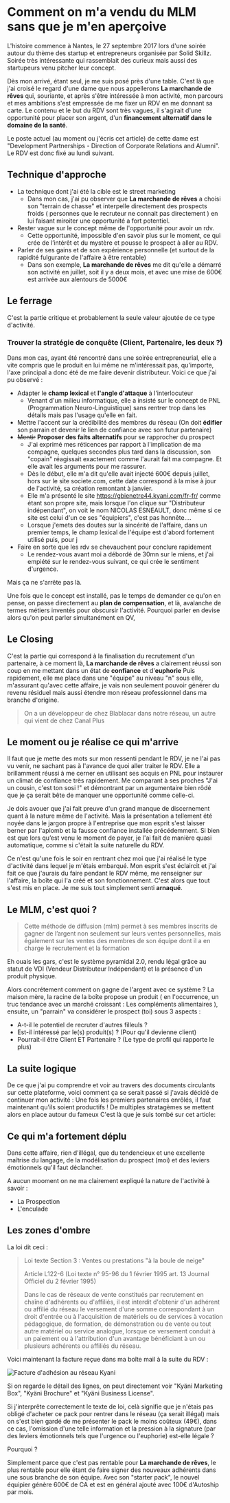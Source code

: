 # Comment on m'a vendu du MLM sans que je m'en aperçoive
L'histoire commence à Nantes, le 27 septembre 2017 lors d'une soirée autour du thème des startup et entrepreneurs organisée par Solid Skillz. Soirée très intéressante qui rassemblait des curieux mais aussi des startupeurs venu pitcher leur concept.

Dès mon arrivé, étant seul, je me suis posé près d'une table. C'est là que j'ai croisé le regard d'une dame que nous appellerons **La marchande de rêves** qui, souriante, et après s'être intéressée à mon activité, mon parcours et mes ambitions s'est empressée de me fixer un RDV en me donnant sa carte. Le contenu et le but du RDV sont très vagues, il s'agirait d'une opportunité pour placer son argent, d'un **financement alternatif dans le domaine de la santé**.

Le poste actuel (au moment ou j'écris cet article) de cette dame est "Development Partnerships - Direction of Corporate Relations and Alumni". Le RDV est donc fixé au lundi suivant.

## Technique d'approche
- La technique dont j'ai été la cible est le street marketing
	- Dans mon cas, j'ai pu observer que **La marchande de rêves** a choisi son "terrain de chasse" et interpelle directement des prospects froids ( personnes que le recruteur ne connait pas directement ) en lui faisant miroiter une opportunité a fort potentiel.
- Rester vague sur le concept même de l'opportunité pour avoir un rdv.
	- Cette opportunité, impossible d'en savoir plus sur le moment, ce qui crée de l’intérêt et du mystère et pousse le prospect à aller au RDV.
- Parler de ses gains et de son expérience personnelle (et surtout de la rapidité fulgurante de l'affaire à être rentable)
	- Dans son exemple, **La marchande de rêves** me dit qu'elle a démarré son activité en juillet, soit il y a deux mois, et avec une mise de 600€ est arrivée aux alentours de 5000€

## Le ferrage
C'est la partie critique et probablement la seule valeur ajoutée de ce type d'activité.
### Trouver la stratégie de conquête (Client, Partenaire, les deux ?)

Dans mon cas, ayant été rencontré dans une soirée entrepreneurial, elle a vite compris que le produit en lui même ne m'intéressait pas, qu'importe, l'axe principal a donc été de me faire devenir distributeur. Voici ce que j'ai pu observé :
- Adapter le **champ lexical**  et **l'angle d'attaque** à l'interlocuteur
	- Venant d'un milieu informatique, elle a insisté sur le concept de PNL (Programmation Neuro-Linguistique) sans rentrer trop dans les détails mais pas l'usage qu'elle en fait.
- Mettre l'accent sur la crédibilité des membres du réseau (On doit **édifier** son parrain et devenir le lien de confiance avec son futur partenaire)
- ~~Mentir~~ **Proposer des faits alternatifs** pour se rapprocher du prospect
	- J'ai exprimé mes réticences par rapport à l'implication de ma compagne, quelques secondes plus tard dans la discussion, son "copain" réagissait exactement comme l'aurait fait ma compagne. Et elle avait les arguments pour me rassurer.
	- Dès le début, elle m'a dit qu'elle avait injecté 600€ depuis juillet, hors sur le site societe.com, cette date correspond à la mise à jour de l'activité, sa création remontant à janvier.
	- Elle m'a présenté le site https://gbienetre44.kyani.com/fr-fr/ comme étant son propre site, mais lorsque l'on clique sur "Distributeur indépendant", on voit le nom NICOLAS ESNEAULT, donc même si ce site est celui d'un ce ses "équipiers", c'est pas honnête....
	- Lorsque j'emets des doutes sur la sincérité de l'affaire, dans un premier temps, le champ lexical de l'équipe est d'abord fortement utilisé puis, pour j
- Faire en sorte que les rdv se chevauchent pour conclure rapidement 
	- Le rendez-vous avant moi a débordé de 30mn sur le miens, et j'ai empiété sur le rendez-vous suivant, ce qui crée le sentiment d'urgence.

Mais ça ne s'arrête pas là.

Une fois que le concept est installé, pas le temps de demander ce qu'on en pense, on passe directement au **plan de compensation**, et là, avalanche de termes métiers inventés pour obscursir l'activité.
Pourquoi parler en devise alors qu'on peut parler simultanément en QV, 

## Le Closing
C'est la partie qui correspond à la finalisation du recrutement d'un partenaire, à ce moment là, **La marchande de rêves** a clairement réussi son coup en me mettant dans un état de **confiance** et d'**euphorie**
Puis rapidement, elle me place dans une "équipe" au niveau "n" sous elle, m'assurant qu'avec cette affaire, je vais non seulement pouvoir générer du revenu résiduel mais aussi étendre mon réseau professionnel dans ma branche d'origine.
> On a un développeur de chez Blablacar dans notre réseau, un autre qui vient de chez Canal Plus

## Le moment ou je réalise ce qui m'arrive
Il faut que je mette des mots sur mon ressenti pendant le RDV, je ne l'ai pas vu venir, ne sachant pas à l'avance de quoi aller traiter le RDV. Elle a brillamment réussi à me cerner en utilisant ses acquis en PNL pour instaurer un climat de confiance très rapidement. Me comparant à ses proches "J'ai un cousin, c'est ton sosi !" et démontrant par un argumentaire bien rôdé que je ça serait bête de manquer une opportunité comme celle-ci.

Je dois avouer que j'ai fait preuve d'un grand manque de discernement quant à la nature même de l'activité. Mais la présentation a tellement été noyée dans le jargon propre à l'entreprise que mon esprit s'est laisser berner par l'aplomb et la fausse confiance installée précédemment. Si bien est que lors qu’est venu le moment de payer, je l'ai fait de manière quasi automatique, comme si c'était la suite naturelle du RDV.

Ce n'est qu'une fois le soir en rentrant chez moi que j'ai réalisé le type d'activité dans lequel je m'étais embarqué. Mon esprit s'est éclaircit et j'ai fait ce que j'aurais du faire pendant le RDV même, me renseigner sur l'affaire, la boîte qui l'a créé et son fonctionnement.
C'est alors que tout s'est mis en place. Je me suis tout simplement senti **arnaqué**.

## Le MLM, c'est quoi ?
> Cette méthode de diffusion (mlm) permet à ses membres inscrits de gagner de l’argent non seulement sur leurs ventes personnelles, mais également sur les ventes des membres de son équipe dont il a en charge le recrutement et la formation

Eh ouais les gars, c'est le système pyramidal 2.0, rendu légal grâce au statut de VDI (Vendeur Distributeur Indépendant) et la présence d'un produit physique.

Alors concrétement comment on gagne de l'argent avec ce système ?
La maison mère, la racine de la boîte propose un produit ( en l'occurrence, un truc tendance avec un marché croissant : Les compléments alimentaires ), ensuite, un "parrain" va considérer le prospect (toi) sous 3 aspects :

- A-t-il le potentiel de recruter d'autres filleuls ?
- Est-il intéressé par le(s) produit(s) ? (Pour qu'il devienne client)
- Pourrait-il être Client ET Partenaire ? (Le type de profil qui rapporte le plus)

## La suite logique
De ce que j'ai pu comprendre et voir au travers des documents circulants sur cette plateforme, voici comment ça se serait passé si j'avais décidé de continuer mon activité :
Une fois les premiers partenaires enrôlés, il faut maintenant qu'ils soient productifs !
De multiples stratagèmes se mettent alors en place autour du fameux 
C'est là que je suis tombé sur cet article:

## Ce qui m'a fortement déplu
Dans cette affaire, rien d'illégal, que du tendencieux et une excellente maîtrise du langage, de la modélisation du prospect (moi) et des leviers émotionnels qu'il faut déclancher.

A aucun mooment on ne ma clairement expliqué la nature de l'activité à savoir :
- La Prospection
- L'enculade

## Les zones d'ombre

La loi dit ceci :

> Loi texte Section 3 : Ventes ou prestations "à la boule de neige"
> 
> Article L122-6
(Loi texte n° 95-96 du 1 février 1995 art. 13 Journal Officiel du 2 février 1995)
> 
> Dans le cas de réseaux de vente constitués par recrutement en chaîne d'adhérents ou d'affiliés, il est interdit d'obtenir d'un adhérent ou affilié du réseau le versement d'une somme correspondant à un droit d'entrée ou à l'acquisition de matériels ou de services à vocation pédagogique, de formation, de démonstration ou de vente ou tout autre matériel ou service analogue, lorsque ce versement conduit à un paiement ou à l'attribution d'un avantage bénéficiant à un ou plusieurs adhérents ou affiliés du réseau.

Voici maintenant la facture reçue dans ma boîte mail à la suite du RDV :

![Facture d'adhésion au réseau Kyani](https://i.imgur.com/P73hbVS.png)

Si on regarde le détail des lignes, on peut directement voir "Kyäni Marketing Box", "Kyäni Brochure" et "Kyäni Business License".

Si j'interprête correctement le texte de loi, celà signifie que je n'étais pas obligé d'acheter ce pack pour rentrer dans le réseau (ça serait illégal) mais on s'est bien gardé de me présenter le pack le moins coûteux (49€), dans ce cas, l'omission d'une telle information et la pression à la signature (par des leviers émotionnels tels que l'urgence ou l'euphorie) est-elle légale ?

Pourquoi ?

Simplement parce que c'est pas rentable pour **La marchande de rêves**, le plus rentable pour elle étant de faire signer des nouveaux adhérents dans une sous branche de son équipe.
Avec son "starter pack", le nouvel équipier génère 600€ de CA et est en général ajouté avec 100€ d'Autoship par mois.
